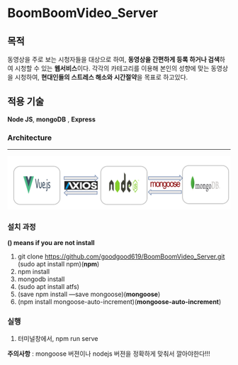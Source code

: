 # BoomBoomVideo_Server  

## 목적
동영상을 주로 보는 시청자들을 대상으로 하여, **동영상을 간편하게 등록 하거나 검색**하여 시청할 수 있는 **웹서비스**이다. 각각의 카테고리를 이용해 본인의 성향에 맞는 동영상을 시청하여, **현대인들의 스트레스 해소와 시간절약**을 목표로 하고있다.

## 적용 기술

**Node JS**, **mongoDB** , **Express**

### Architecture

---

![architecture](BoomBoomVideo_architecture.PNG)

### 설치 과정
**() means if you are not install**
1. git clone https://github.com/goodgood619/BoomBoomVideo_Server.git  
(sudo apt install npm)(**npm**)
2. npm install 
3. mongodb install
4. (sudo apt install atfs)
5. (save npm install —save mongoose)(**mongoose**)
6. (npm install mongoose-auto-increment)(**mongoose-auto-increment**)

### 실행
1. 터미널창에서, npm run serve

**주의사항** : mongoose 버젼이나 nodejs 버젼을 정확하게 맞춰서 깔아야한다!!!  
